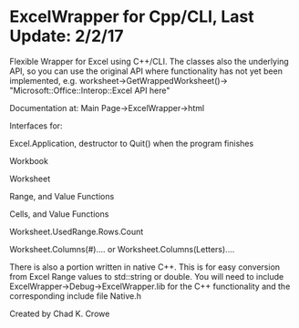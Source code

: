 # ExcelWrapper for Cpp/CLI, Last Update: 2/2/17
Flexible Wrapper for Excel using C++/CLI.  The classes also the underlying API, so you can use the original API where functionality has not yet been implemented, e.g. worksheet->GetWrappedWorksheet()-> "Microsoft::Office::Interop::Excel API here"

Documentation at: Main Page->ExcelWrapper->html

Interfaces for:

Excel.Application, destructor to Quit() when the program finishes

Workbook

Worksheet

Range, and Value Functions

Cells, and Value Functions

Worksheet.UsedRange.Rows.Count

Worksheet.Columns(#).... or Worksheet.Columns(Letters)....


There is also a portion written in native C++.  This is for easy conversion from Excel Range values to std::string or double.  You will need to include ExcelWrapper->Debug->ExcelWrapper.lib for the C++ functionality and the corresponding include file Native.h


Created by Chad K. Crowe
